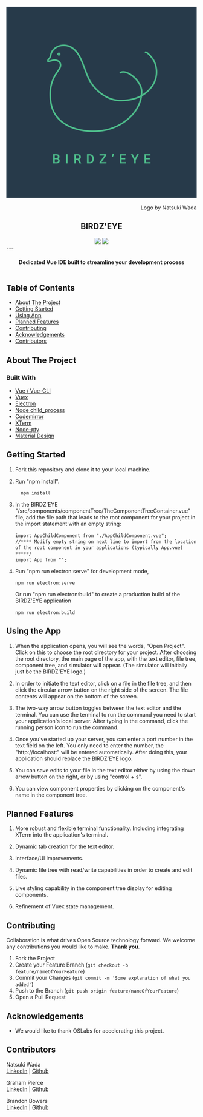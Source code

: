<p align="center">
 <img src="https://github.com/oslabs-beta/vuety/raw/dev/src/assets/birdzeye.png" alt="BIRDZ'EYE logo">
</p>
<p align="right">Logo by Natsuki Wada</p>
<h2 align="center">BIRDZ'EYE</h2>

<div align="center">
<img src="https://img.shields.io/github/license/oslabs-beta/vuety">
<img src="https://img.shields.io/github/last-commit/oslabs-beta/vuety">
</div>
---

<h4 align="center"> Dedicated Vue IDE built to streamline your development process 
    <br> 
    <br>
</h4>

<!-- ABOUT THE PROJECT -->

## Table of Contents

- [About The Project](#about-the-project)
- [Getting Started](#getting-started)
- [Using App](#using-app)
- [Planned Features](#planned-features)
- [Contributing](#contributing)
- [Acknowledgements](#acknowledgements)
- [Contributors](#contributors)

## About The Project

### Built With

- [Vue / Vue-CLI](https://vuejs.org/)
- [Vuex](https://next.vuex.vuejs.org/)
- [Electron](https://www.electronjs.org/docs)
- [Node child_process](https://nodejs.org/api/child_process.html)
- [Codemirror](https://codemirror.net/)
- [XTerm](https://xtermjs.org/)
- [Node-pty](https://github.com/microsoft/node-pty)
- [Material Design](https://material.io/design)

## Getting Started

1. Fork this repository and clone it to your local machine.
2. Run "npm install".
   ```
     npm install
   ```
3. In the BIRDZ'EYE "/src/components/componentTree/TheComponentTreeContainer.vue" file, add the file path that leads to the root component for your project in the import statement with an empty string:

   ```
   import AppChildComponent from "./AppChildComponent.vue";
   //**** Modify empty string on next line to import from the location of the root component in your applications (typically App.vue) *****/
   import App from "";
   ```

4)  Run "npm run electron:serve" for development mode,

    ```
    npm run electron:serve
    ```

    Or run "npm run electron:build" to create a production build of the BIRDZ'EYE application

    ```
    npm run electron:build
    ```

## Using the App

1.  When the application opens, you will see the words, "Open Project". Click on this to choose the root directory for your project. After choosing the root directory, the main page of the app, with the text editor, file tree, component tree, and simulator will appear. (The simulator will initially just be the BIRDZ'EYE logo.)

2.  In order to initiate the text editor, click on a file in the file tree, and then click the circular arrow button on the right side of the screen. The file contents will appear on the bottom of the screen.

3.  The two-way arrow button toggles between the text editor and the terminal. You can use the terminal to run the command you need to start your application's local server. After typing in the command, click the running person icon to run the command.

4.  Once you've started up your server, you can enter a port number in the text field on the left. You only need to enter the number, the "http://localhost:" will be entered automatically. After doing this, your application should replace the BIRDZ'EYE logo.

5.  You can save edits to your file in the text editor either by using the down arrow button on the right, or by using "control + s".

6.  You can view component properties by clicking on the component's name in the component tree.

## Planned Features

1.  More robust and flexible terminal functionality. Including integrating XTerm into the application's terminal.

2.  Dynamic tab creation for the text editor.

3.  Interface/UI improvements.

4.  Dynamic file tree with read/write capabilities in order to create and edit files.

5.  Live styling capability in the component tree display for editing components.

6.  Refinement of Vuex state management.

<!-- CONTRIBUTING -->

## Contributing

Collaboration is what drives Open Source technology forward. We welcome any contributions you would like to make. **Thank you**.

1. Fork the Project
2. Create your Feature Branch (`git checkout -b feature/nameOfYourFeature`)
3. Commit your Changes (`git commit -m 'Some explanation of what you added'`)
4. Push to the Branch (`git push origin feature/nameOfYourFeature`)
5. Open a Pull Request

## Acknowledgements

- We would like to thank OSLabs for accelerating this project.

## Contributors

Natsuki Wada <br />
[LinkedIn](https://www.linkedin.com/in/natsukiwada/) | [Github](https://github.com/wachka06)

Graham Pierce <br />
[LinkedIn](https://www.linkedin.com/in/graham-a-pierce/) | [Github](https://github.com/Takodakko)

Brandon Bowers <br />
[LinkedIn](https://www.linkedin.com/in/brandon-michael-bowers/) | [Github](https://github.com/Brandon-Bowers)
